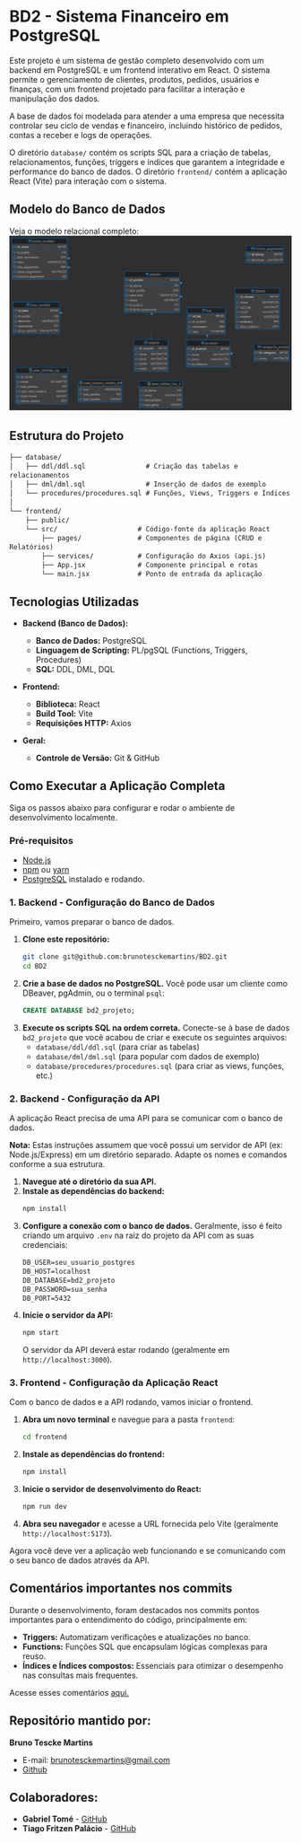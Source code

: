 # BD2 - Sistema Financeiro em PostgreSQL

Este projeto é um sistema de gestão completo desenvolvido com um backend em PostgreSQL e um frontend interativo em React. O sistema permite o gerenciamento de clientes, produtos, pedidos, usuários e finanças, com um frontend projetado para facilitar a interação e manipulação dos dados.

A base de dados foi modelada para atender a uma empresa que necessita controlar seu ciclo de vendas e financeiro, incluindo histórico de pedidos, contas a receber e logs de operações.

O diretório `database/` contém os scripts SQL para a criação de tabelas, relacionamentos, funções, triggers e índices que garantem a integridade e performance do banco de dados. O diretório `frontend/` contém a aplicação React (Vite) para interação com o sistema.

## Modelo do Banco de Dados

Veja o modelo relacional completo: ![](https://github.com/brunotesckemartins/BD2/blob/main/postgres%20-%20financeiro.png)

## Estrutura do Projeto

```text
├── database/
│   ├── ddl/ddl.sql               # Criação das tabelas e relacionamentos
│   ├── dml/dml.sql               # Inserção de dados de exemplo
│   └── procedures/procedures.sql # Funções, Views, Triggers e Índices
│
└── frontend/
    ├── public/
    └── src/                    # Código-fonte da aplicação React
        ├── pages/              # Componentes de página (CRUD e Relatórios)
        ├── services/           # Configuração do Axios (api.js)
        ├── App.jsx             # Componente principal e rotas
        └── main.jsx            # Ponto de entrada da aplicação
```

## Tecnologias Utilizadas

*   **Backend (Banco de Dados):**
    *   **Banco de Dados:** PostgreSQL
    *   **Linguagem de Scripting:** PL/pgSQL (Functions, Triggers, Procedures)
    *   **SQL:** DDL, DML, DQL

*   **Frontend:**
    *   **Biblioteca:** React
    *   **Build Tool:** Vite
    *   **Requisições HTTP:** Axios

*   **Geral:**
    *   **Controle de Versão:** Git & GitHub

## Como Executar a Aplicação Completa

Siga os passos abaixo para configurar e rodar o ambiente de desenvolvimento localmente.

### Pré-requisitos

*   [Node.js](https://nodejs.org/)
*   [npm](https://www.npmjs.com/) ou [yarn](https://yarnpkg.com/)
*   [PostgreSQL](https://www.postgresql.org/download/) instalado e rodando.

### 1. Backend - Configuração do Banco de Dados

Primeiro, vamos preparar o banco de dados.

1.  **Clone este repositório:**
    ```bash
    git clone git@github.com:brunotesckemartins/BD2.git
    cd BD2
    ```
2.  **Crie a base de dados no PostgreSQL.** Você pode usar um cliente como DBeaver, pgAdmin, ou o terminal `psql`:
    ```sql
    CREATE DATABASE bd2_projeto;
    ```
3.  **Execute os scripts SQL na ordem correta.** Conecte-se à base de dados `bd2_projeto` que você acabou de criar e execute os seguintes arquivos:
    *   `database/ddl/ddl.sql` (para criar as tabelas)
    *   `database/dml/dml.sql` (para popular com dados de exemplo)
    *   `database/procedures/procedures.sql` (para criar as views, funções, etc.)

### 2. Backend - Configuração da API

A aplicação React precisa de uma API para se comunicar com o banco de dados.

**Nota:** Estas instruções assumem que você possui um servidor de API (ex: Node.js/Express) em um diretório separado. Adapte os nomes e comandos conforme a sua estrutura.

1.  **Navegue até o diretório da sua API.**
2.  **Instale as dependências do backend:**
    ```bash
    npm install
    ```
3.  **Configure a conexão com o banco de dados.** Geralmente, isso é feito criando um arquivo `.env` na raiz do projeto da API com as suas credenciais:
    ```env
    DB_USER=seu_usuario_postgres
    DB_HOST=localhost
    DB_DATABASE=bd2_projeto
    DB_PASSWORD=sua_senha
    DB_PORT=5432
    ```
4.  **Inicie o servidor da API:**
    ```bash
    npm start
    ```
    O servidor da API deverá estar rodando (geralmente em `http://localhost:3000`).

### 3. Frontend - Configuração da Aplicação React

Com o banco de dados e a API rodando, vamos iniciar o frontend.

1.  **Abra um novo terminal** e navegue para a pasta `frontend`:
    ```bash
    cd frontend
    ```
2.  **Instale as dependências do frontend:**
    ```bash
    npm install
    ```
3.  **Inicie o servidor de desenvolvimento do React:**
    ```bash
    npm run dev
    ```
4.  **Abra seu navegador** e acesse a URL fornecida pelo Vite (geralmente `http://localhost:5173`).

Agora você deve ver a aplicação web funcionando e se comunicando com o seu banco de dados através da API.

## Comentários importantes nos commits

Durante o desenvolvimento, foram destacados nos commits pontos importantes para o entendimento do código, principalmente em:

*   **Triggers:** Automatizam verificações e atualizações no banco.
*   **Functions:** Funções SQL que encapsulam lógicas complexas para reuso.
*   **Índices e Índices compostos:** Essenciais para otimizar o desempenho nas consultas mais frequentes.

Acesse esses comentários [aqui.](https://github.com/brunotesckemartins/BD2/commit/26d9c0842325ad24d8ff00599b24c3ce1cd2f530)

## Repositório mantido por:

**Bruno Tescke Martins**
*   E-mail: brunotesckemartins@gmail.com
*   [Github](https://github.com/brunotesckemartins)

## Colaboradores:

*   **Gabriel Tomé** - [GitHub](https://github.com/GabrielTME)
*   **Tiago Fritzen Palácio** - [GitHub](https://github.com/TiagoPalacio)
